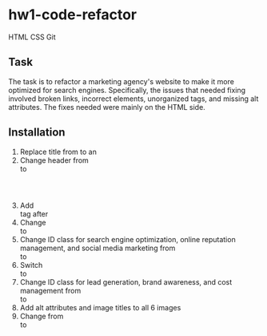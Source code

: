 # hw1-code-refactor
HTML CSS Git

## Task
The task is to refactor a marketing agency's website to make it more optimized for search engines. Specifically, the issues that needed fixing involved broken links, incorrect elements, unorganized tags, and missing alt attributes. The fixes needed were mainly on the HTML side. 

## Installation

1. Replace title from <title>website</title> to an <title>Horiseon</title>
2. Change header from <div class ="header"> to <header class="header"> 
3. Add <main> tag after <div class="hero">
4. Change <div class="content"> to <section class="content">
5. Change ID class for search engine optimization, online reputation management, and social media marketing from <div class> to <article id>
6. Switch <div class="benefits"> to <aside class="benefits">
7. Change ID class for lead generation, brand awareness, and cost management from <div class> to <article class>
8. Add alt attributes and image titles to all 6 images
9. Change from <div class="footer"> to <footer class="footer">

